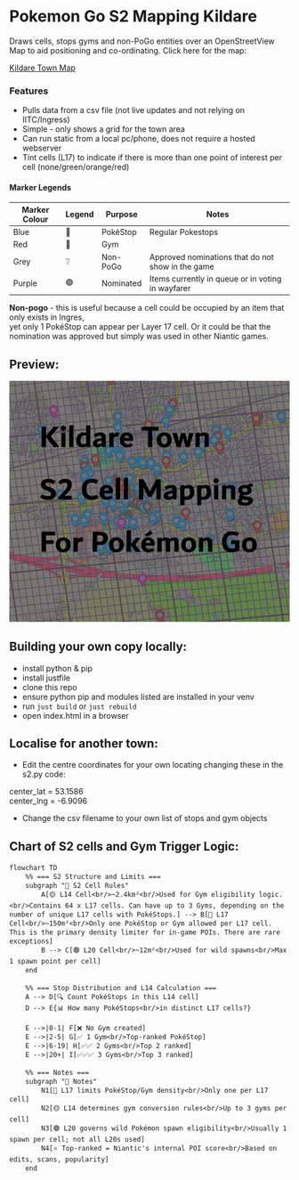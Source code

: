 # Pokemon Go S2 Mapping Kildare

Draws cells, stops gyms and non-PoGo entities over an OpenStreetView  
Map to aid positioning and co-ordinating. Click here for the map:  


[Kildare Town Map](https://gsmitheidw.github.io/pogo-s2-kildare/)


### Features
- Pulls data from a csv file (not live updates and not relying on IITC/Ingress)
- Simple - only shows a grid for the town area
- Can run static from a local pc/phone, does not require a hosted webserver
- Tint cells (L17) to indicate if there is more than one point of interest per cell (none/green/orange/red)  


#### Marker Legends


| Marker Colour | Legend | Purpose   | Notes                                             |
| ------------- | ------ | --------- | ------------------------------------------------- |
| Blue          | 🔵     | PokéStop  | Regular Pokestops                                 |
| Red           | 🔴     | Gym       |                                                   | 
| Grey          | ❔     | Non-PoGo  | Approved nominations that do not show in the game |
| Purple        | 🟣     | Nominated | Items currently in queue or in voting in wayfarer |

**Non-pogo** - this is useful because a cell could be occupied by an item that only exists in Ingres,  
yet only 1 PokéStop can appear per Layer 17 cell. Or it could be that the nomination was approved
but simply was used in other Niantic games.

## Preview:
![map preview](pogo-kildare.png)


## Building your own copy locally:

- install python & pip
- install justfile
- clone this repo
- ensure python pip and modules listed are installed in your venv
- run ```just build``` or ```just rebuild```
- open index.html in a browser

## Localise for another town:

- Edit the centre coordinates for your own locating changing these in the s2.py code:   


center_lat = 53.1586  
center_lng = -6.9096  


- Change the csv filename to your own list of stops and gym objects 


## Chart of S2 cells and Gym Trigger Logic:


```mermaid
flowchart TD
    %% === S2 Structure and Limits ===
    subgraph "🧱 S2 Cell Rules"
        A[🟡 L14 Cell<br/>~2.4km²<br/>Used for Gym eligibility logic. <br/>Contains 64 x L17 cells. Can have up to 3 Gyms, depending on the number of unique L17 cells with PokéStops.] --> B[🔵 L17 Cell<br/>~150m²<br/>Only one PokéStop or Gym allowed per L17 cell. This is the primary density limiter for in-game POIs. There are rare exceptions]
        B --> C[🟢 L20 Cell<br/>~12m²<br/>Used for wild spawns<br/>Max 1 spawn point per cell]
    end

    %% === Stop Distribution and L14 Calculation ===
    A --> D[🔍 Count PokéStops in this L14 cell]
    D --> E{📊 How many PokéStops<br/>in distinct L17 cells?}

    E -->|0-1| F[❌ No Gym created]
    E -->|2-5| G[✅ 1 Gym<br/>Top-ranked PokéStop]
    E -->|6-19| H[✅✅ 2 Gyms<br/>Top 2 ranked]
    E -->|20+| I[✅✅✅ 3 Gyms<br/>Top 3 ranked]

    %% === Notes ===
    subgraph "📝 Notes"
        N1[🔵 L17 limits PokéStop/Gym density<br/>Only one per L17 cell]
        N2[🟡 L14 determines gym conversion rules<br/>Up to 3 gyms per cell]
        N3[🟢 L20 governs wild Pokémon spawn eligibility<br/>Usually 1 spawn per cell; not all L20s used]
        N4[⭐ Top-ranked = Niantic's internal POI score<br/>Based on edits, scans, popularity]
    end
```

